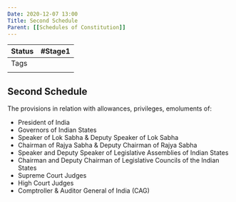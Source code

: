```yaml
---
Date: 2020-12-07 13:00
Title: Second Schedule
Parent: [[Schedules of Constitution]]
---
```

| Status | #Stage1                    |
| ------ | -------------------------- |
| Tags   |   |
|        |                            |

## Second Schedule
The provisions in relation with allowances, privileges, emoluments of:

*   President of India
*   Governors of Indian States
*   Speaker of Lok Sabha & Deputy Speaker of Lok Sabha
*   Chairman of Rajya Sabha & Deputy Chairman of Rajya Sabha
*   Speaker and Deputy Speaker of Legislative Assemblies of Indian States
*   Chairman and Deputy Chairman of Legislative Councils of the Indian States
*   Supreme Court Judges
*   High Court Judges
*   Comptroller & Auditor General of India (CAG)